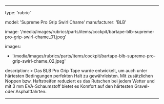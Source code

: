 ---

type: 'rubric'


model: 'Supreme Pro Grip Swirl Chame'
manufacturer: 'BLB'

image: '/media/images/rubrics/parts/items/cockpit/bartape-blb-supreme-pro-grip-swirl-chame_01.jpeg'

images:
  - '/media/images/rubrics/parts/items/cockpit/bartape-blb-supreme-pro-grip-swirl-chame_02.jpeg'

description: >
    Das BLB Pro Grip Tape wurde entwickelt, um auch unter härtesten Bedingungen perfekten Halt zu gewährleisten. Mit zusätzlichen Noppen bzw. Haftstreifen reduziert es das Rutschen bei jedem Wetter und mit 3 mm EVA-Schaumstoff bietet es Komfort auf den härtesten Gravel- oder Asphaltfahrten.


---